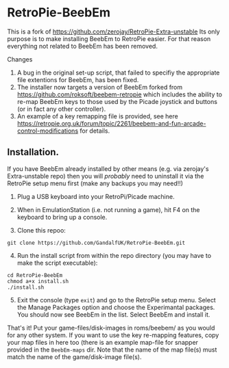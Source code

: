 # RetroPie-BeebEm

This is a fork of https://github.com/zerojay/RetroPie-Extra-unstable
Its only purpose is to make installing BeebEm to RetroPie easier.
For that reason everything not related to BeebEm has been removed.

Changes
1) A bug in the original set-up script, that failed to specifiy the appropriate file extentions for BeebEm, has been fixed.
2) The installer now targets a version of BeebEm forked from https://github.com/roksoft/beebem-retropie which includes the ability to re-map BeebEm keys to those used by the Picade joystick and buttons (or in fact any other controller).
3) An example of a key remapping file is provided, see here https://retropie.org.uk/forum/topic/2261/beebem-and-fun-arcade-control-modifications for details.

## Installation.

If you have BeebEm already installed by other means (e.g. via zerojay's Extra-unstable repo) then you will *probably* need to uninstall it via the RetroPie setup menu first (make any backups you may need!!)

1) Plug a USB keyboard into your RetroPi/Picade machine.

2) When in EmulationStation (i.e. not running a game), hit F4 on the keyboard to bring up a console.

3) Clone this repoo:
```
git clone https://github.com/GandalfUK/RetroPie-BeebEm.git
```

4) Run the install script from within the repo directory (you may have to make the script executable):
```
cd RetroPie-BeebEm
chmod a+x install.sh
./install.sh
```
5) Exit the console (type `exit`) and go to the RetroPie setup menu. Select the Manage Packages option and choose the Experimantal packages. You should now see BeebEm in the list. Select BeebEm and install it.

That's it! Put your game-files/disk-images in roms/beebem/ as you would for any other system. If you want to use the key re-mapping features, copy your map files in here too (there is an example map-file for snapper provided in the `BeebEm-maps` dir. Note that the name of the map file(s) must match the name of the game/disk-image file(s). 
